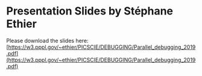 # Presentation Slides by Stéphane Ethier

Please download the slides here: [https://w3.pppl.gov/~ethier/PICSCIE/DEBUGGING/Parallel_debugging_2019.pdf](https://w3.pppl.gov/~ethier/PICSCIE/DEBUGGING/Parallel_debugging_2019.pdf)
